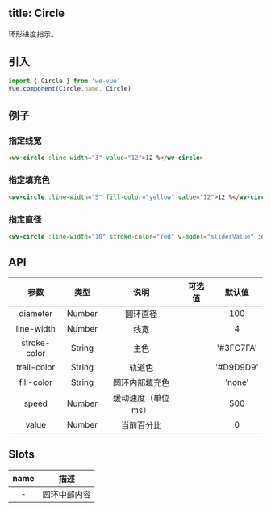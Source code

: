 title: Circle
---
环形进度指示。

## 引入

```js
import { Circle } from 'we-vue'
Vue.component(Circle.name, Circle)
```

## 例子

### 指定线宽

```html
<wv-circle :line-width="3" value="12">12 %</wv-circle>
```

### 指定填充色

```html
<wv-circle :line-width="5" fill-color="yellow" value="12">12 %</wv-circle>
```

### 指定直径

```html
<wv-circle :line-width="10" stroke-color="red" v-model="sliderValue" :diameter="200">{{ sliderValue }}%</wv-circle>
```

## API

|   参数   |   类型    |   说明   | 可选值  |  默认值  |
| :----: | :-----: | :----: | :--: | :---: |
| diameter  | Number  |  圆环直径   |      | 100  |
| line-width  | Number  |  线宽   |      | 4  |
| stroke-color  | String  |  主色   |      | '#3FC7FA'  |
| trail-color  | String  |  轨道色   |      | '#D9D9D9'  |
| fill-color  | String  |  圆环内部填充色   |      | 'none'  |
| speed  | Number  |  缓动速度（单位 ms）   |      | 500  |
| value  | Number  |  当前百分比   |      | 0  |

## Slots

|   name   |   描述    |
| :----: | :-----: |
| -  | 圆环中部内容  |
